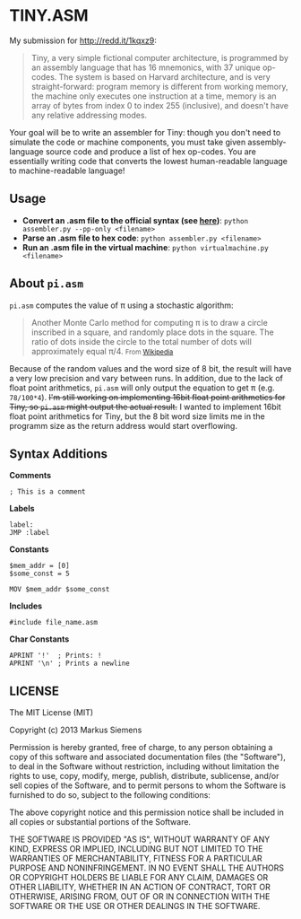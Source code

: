 # TINY.ASM

My submission for http://redd.it/1kqxz9:

> Tiny, a very simple fictional computer architecture, is programmed by an assembly language that has 16 mnemonics, with 37 unique op-codes. The system is based on Harvard architecture, and is very straight-forward: program memory is different from working memory, the machine only executes one instruction at a time, memory is an array of bytes from index 0 to index 255 (inclusive), and doesn't have any relative addressing modes.
>
Your goal will be to write an assembler for Tiny: though you don't need to simulate the code or machine components, you must take given assembly-language source code and produce a list of hex op-codes. You are essentially writing code that converts the lowest human-readable language to machine-readable language!

## Usage
- **Convert an .asm file to the official syntax (see [here](http://redd.it/1kqxz9))**: `python assembler.py --pp-only <filename>`
- **Parse an .asm file to hex code**: `python assembler.py <filename>`
- **Run an .asm file in the virtual machine**: `python virtualmachine.py <filename>`

## About `pi.asm`

`pi.asm` computes the value of π using a stochastic algorithm:

> Another Monte Carlo method for computing π is to draw a circle inscribed in a square, and randomly place dots in the square. The ratio of dots inside the circle to the total number of dots will approximately equal π/4. <small>From [Wikipedia](http://en.wikipedia.org/wiki/Pi#Geometry_and_trigonometry)</small>

Because of the random values and the word size of 8 bit, the result will have a very low precision and vary between runs. In addition, due to the lack of float point arithmetics, `pi.asm` will only output the equation to get π (e.g. `78/100*4`). ~~I'm still working on implementing 16bit float point arithmetics for Tiny, so `pi.asm` might output the actual result.~~ I wanted to implement 16bit float point arithmetics for Tiny, but the 8 bit word size limits me in the programm size as the return address would start overflowing.

## Syntax Additions
**Comments**

    ; This is a comment

**Labels**

    label:
    JMP :label

**Constants**

    $mem_addr = [0]
    $some_const = 5

    MOV $mem_addr $some_const

**Includes**

    #include file_name.asm

**Char Constants**

    APRINT '!'  ; Prints: !
    APRINT '\n' ; Prints a newline

## LICENSE

The MIT License (MIT)

Copyright (c) 2013 Markus Siemens

Permission is hereby granted, free of charge, to any person obtaining a copy of
this software and associated documentation files (the "Software"), to deal in
the Software without restriction, including without limitation the rights to
use, copy, modify, merge, publish, distribute, sublicense, and/or sell copies of
the Software, and to permit persons to whom the Software is furnished to do so,
subject to the following conditions:

The above copyright notice and this permission notice shall be included in all
copies or substantial portions of the Software.

THE SOFTWARE IS PROVIDED "AS IS", WITHOUT WARRANTY OF ANY KIND, EXPRESS OR
IMPLIED, INCLUDING BUT NOT LIMITED TO THE WARRANTIES OF MERCHANTABILITY, FITNESS
FOR A PARTICULAR PURPOSE AND NONINFRINGEMENT. IN NO EVENT SHALL THE AUTHORS OR
COPYRIGHT HOLDERS BE LIABLE FOR ANY CLAIM, DAMAGES OR OTHER LIABILITY, WHETHER
IN AN ACTION OF CONTRACT, TORT OR OTHERWISE, ARISING FROM, OUT OF OR IN
CONNECTION WITH THE SOFTWARE OR THE USE OR OTHER DEALINGS IN THE SOFTWARE.

